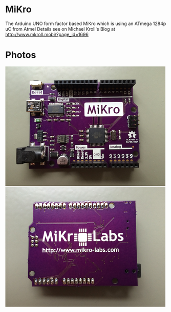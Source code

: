 MiKro
==========

The Arduino UNO form factor based MiKro which is using an ATmega 1284p uC from Atmel
Details see on Michael Kroll's Blog at http://www.mkroll.mobi/?page_id=1696
 
Photos
===

![The MiKro Top view](photos/MiKro-v1.0-Top.png)
![The MiKro Bottom view](photos/MiKro-v1.0-Bottom.png)
